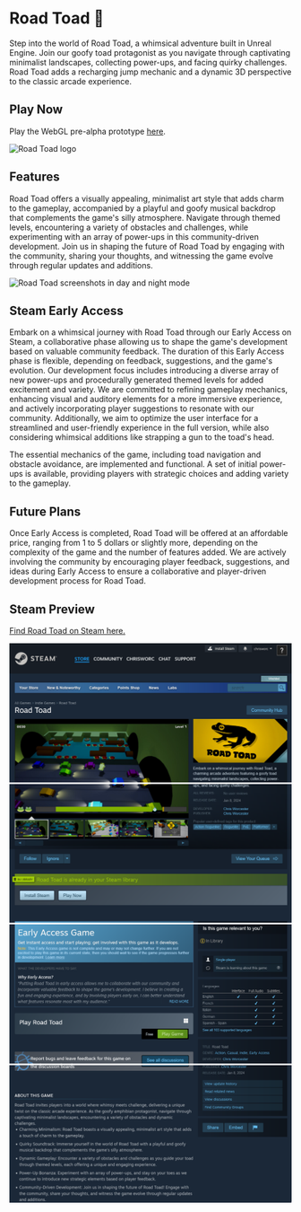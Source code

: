 # Road Toad 🐸

Step into the world of Road Toad, a whimsical adventure built in Unreal Engine. Join our goofy toad protagonist as you navigate through captivating minimalist landscapes, collecting power-ups, and facing quirky challenges. Road Toad adds a recharging jump mechanic and a dynamic 3D perspective to the classic arcade experience.

## Play Now

Play the WebGL pre-alpha prototype [here](chriswhisker.github.io/road-toad-webgl/).

![Road Toad logo](https://github.com/ChrisWhisker/road-toad/assets/6521800/7ec77d78-053b-4836-8025-7e14c49a4889)

## Features

Road Toad offers a visually appealing, minimalist art style that adds charm to the gameplay, accompanied by a playful and goofy musical backdrop that complements the game's silly atmosphere. Navigate through themed levels, encountering a variety of obstacles and challenges, while experimenting with an array of power-ups in this community-driven development. Join us in shaping the future of Road Toad by engaging with the community, sharing your thoughts, and witnessing the game evolve through regular updates and additions.

![Road Toad screenshots in day and night mode](https://github.com/ChrisWhisker/road-toad/assets/6521800/045a24d6-bcbf-4771-bbb7-b8eae91818e4)

## Steam Early Access

Embark on a whimsical journey with Road Toad through our Early Access on Steam, a collaborative phase allowing us to shape the game's development based on valuable community feedback. The duration of this Early Access phase is flexible, depending on feedback, suggestions, and the game's evolution. Our development focus includes introducing a diverse array of new power-ups and procedurally generated themed levels for added excitement and variety. We are committed to refining gameplay mechanics, enhancing visual and auditory elements for a more immersive experience, and actively incorporating player suggestions to resonate with our community. Additionally, we aim to optimize the user interface for a streamlined and user-friendly experience in the full version, while also considering whimsical additions like strapping a gun to the toad's head.

The essential mechanics of the game, including toad navigation and obstacle avoidance, are implemented and functional. A set of initial power-ups is available, providing players with strategic choices and adding variety to the gameplay.

## Future Plans

Once Early Access is completed, Road Toad will be offered at an affordable price, ranging from 1 to 5 dollars or slightly more, depending on the complexity of the game and the number of features added. We are actively involving the community by encouraging player feedback, suggestions, and ideas during Early Access to ensure a collaborative and player-driven development process for Road Toad.

## Steam Preview

[Find Road Toad on Steam here.](https://store.steampowered.com/app/2744840/Road_Toad/)



![Steam store screenshot #1](./github-screenshots/steam-1.png)
![Steam store screenshot #2](./github-screenshots/steam-2.png)
![Steam store screenshot #3](./github-screenshots/steam-3.png)
![Steam store screenshot #4](./github-screenshots/steam-4.png)
